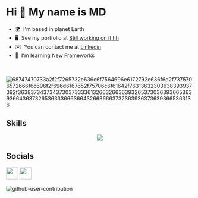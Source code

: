 Hi 👋 My name is MD
===============

*   🌍  I'm based in planet Earth
*   🖥️  See my portfolio at [Still working on it hh](https://github.com/MaelMD/MaelMD/)
*   ✉️  You can contact me at [Linkedin](https://ma.linkedin.com/in/mohamed-malainine-mohammed-chakour-169a55220)
*   🧠  I'm learning New Frameworks
<!--
<a href="#"><img width="100%" height="auto" src="https://media.giphy.com/media/ZVik7pBtu9dNS/giphy.gif" height="175px"/></a>

[![My Skills](https://skillicons.dev/icons?i=html,htmx,css,bootstrap,js,ts,express,graphql,apollo,postman,npm,pnpm,vite,react,materialui,angular,vuejs,tailwind,figma,codepen,spring,nodejs,nestjs,prisma,mysql,postgres,firebase,mongodb,git,github,githubactions,docker)](https://skillicons.dev)

-->

</br></br>![68747470733a2f2f7265732e636c6f7564696e6172792e636f6d2f7375706572666f6c696f2f696d6167652f75706c6f61642f76313632303638393937392f363837343734373037333361326632663639326537303639366536393664363732653633366636643266366637323639363736393665363136](https://user-images.githubusercontent.com/58959408/232639433-cb0aea21-66f0-4508-a771-85e2089c5a87.gif)


## Skills



<p align="center">
  <a href="https://skillicons.dev">
    <img src="https://skillicons.dev/icons?i=html,htmx,css,bootstrap,js,ts,express,graphql,apollo,postman,npm,pnpm,vite,react,materialui,angular,vuejs,tailwind,codepen,figma,java,spring,nodejs,nestjs,prisma,mysql,postgres,firebase,mongodb,c,cpp,git,github,githubactions,docker,bash,linux)](https://skillicons.dev" />
  </a>
</p>


## Socials

<p align="left"> <a href="https://discord.com/users/MD#7256" target="_blank" rel="noreferrer"><img src="https://raw.githubusercontent.com/danielcranney/readme-generator/main/public/icons/socials/discord.svg" width="32" height="32" /></a> <a href="https://www.linkedin.com/in/mohamed-malainine-mohammed-chakour-169a55220/" target="_blank" rel="noreferrer"><img src="https://raw.githubusercontent.com/danielcranney/readme-generator/main/public/icons/socials/linkedin.svg" width="32" height="32" /></a></p>


![github-user-contribution](https://user-images.githubusercontent.com/58959408/157782696-8bc9ca49-ca61-4ab5-8b83-49c4e76c1a8f.svg)
